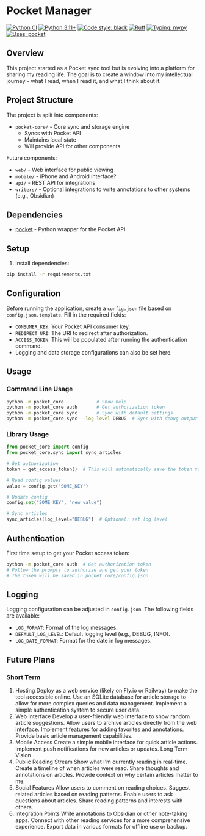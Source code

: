 # Pocket Manager

[![Python CI](https://github.com/sayhar/pocket-shuffler/actions/workflows/python.yml/badge.svg)](https://github.com/sayhar/pocket-shuffler/actions)
[![Python 3.11+](https://img.shields.io/badge/python-3.11+-blue.svg)](https://www.python.org/downloads/)
[![Code style: black](https://img.shields.io/badge/code%20style-black-000000.svg)](https://github.com/psf/black)
[![Ruff](https://img.shields.io/badge/code%20linting-ruff-red)](https://github.com/astral-sh/ruff)
[![Typing: mypy](https://img.shields.io/badge/typing-mypy-blue)](https://github.com/python/mypy)
[![Uses: pocket](https://img.shields.io/badge/uses-pocket-blue.svg)](https://github.com/tapanpandita/pocket/)

## Overview

This project started as a Pocket sync tool but is evolving into a platform for sharing my reading life. The goal is to create a window into my intellectual journey - what I read, when I read it, and what I think about it.

## Project Structure

The project is split into components:

- `pocket-core/` - Core sync and storage engine
  - Syncs with Pocket API
  - Maintains local state
  - Will provide API for other components

Future components:

- `web/` - Web interface for public viewing
- `mobile/` - iPhone and Android interface?
- `api/` - REST API for integrations
- `writers/` - Optional integrations to write annotations to other systems (e.g., Obsidian)

## Dependencies

- [pocket](https://github.com/tapanpandita/pocket/) - Python wrapper for the Pocket API

## Setup

1. Install dependencies:

```bash
pip install -r requirements.txt
```

## Configuration

Before running the application, create a `config.json` file based on `config.json.template`. Fill in the required fields:

- `CONSUMER_KEY`: Your Pocket API consumer key.
- `REDIRECT_URI`: The URI to redirect after authorization.
- `ACCESS_TOKEN`: This will be populated after running the authentication command.
- Logging and data storage configurations can also be set here.

## Usage

### Command Line Usage

```bash
python -m pocket_core            # Show help
python -m pocket_core auth       # Get authorization token
python -m pocket_core sync       # Sync with default settings
python -m pocket_core sync --log-level DEBUG  # Sync with debug output
```

### Library Usage

```python
from pocket_core import config
from pocket_core.sync import sync_articles

# Get authorization
token = get_access_token()  # This will automatically save the token to config.json

# Read config values
value = config.get("SOME_KEY")

# Update config
config.set("SOME_KEY", "new_value")

# Sync articles
sync_articles(log_level="DEBUG")  # Optional: set log level
```

## Authentication

First time setup to get your Pocket access token:

```bash
python -m pocket_core auth  # Get authorization token
# Follow the prompts to authorize and get your token
# The token will be saved in pocket_core/config.json
```

## Logging

Logging configuration can be adjusted in `config.json`. The following fields are available:

- `LOG_FORMAT`: Format of the log messages.
- `DEFAULT_LOG_LEVEL`: Default logging level (e.g., DEBUG, INFO).
- `LOG_DATE_FORMAT`: Format for the date in log messages.

## Future Plans

### Short Term

1. Hosting
   Deploy as a web service (likely on Fly.io or Railway) to make the tool accessible online.
   Use an SQLite database for article storage to allow for more complex queries and data management.
   Implement a simple authentication system to secure user data.
2. Web Interface
   Develop a user-friendly web interface to show random article suggestions.
   Allow users to archive articles directly from the web interface.
   Implement features for adding favorites and annotations.
   Provide basic article management capabilities.
3. Mobile Access
   Create a simple mobile interface for quick article actions.
   Implement push notifications for new articles or updates.
   Long Term Vision
4. Public Reading Stream
   Show what I'm currently reading in real-time.
   Create a timeline of when articles were read.
   Share thoughts and annotations on articles.
   Provide context on why certain articles matter to me.
5. Social Features
   Allow users to comment on reading choices.
   Suggest related articles based on reading patterns.
   Enable users to ask questions about articles.
   Share reading patterns and interests with others.
6. Integration Points
   Write annotations to Obsidian or other note-taking apps.
   Connect with other reading services for a more comprehensive experience.
   Export data in various formats for offline use or backup.
